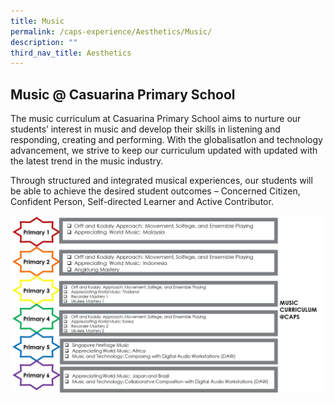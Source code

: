 ```yaml
---
title: Music
permalink: /caps-experience/Aesthetics/Music/
description: ""
third_nav_title: Aesthetics
---
```

Music @ Casuarina Primary School
--------------------------------

The music curriculum at Casuarina Primary School aims to nurture our students’ interest in music and develop their skills in listening and responding, creating and performing. With the globalisatIon and technology advancement, we strive to keep our curriculum updated with updated with the latest trend in the music industry.

  

Through structured and integrated musical experiences, our students will be able to achieve the desired student outcomes – Concerned Citizen, Confident Person, Self-directed Learner and Active Contributor.

![](/images/music.jpeg)